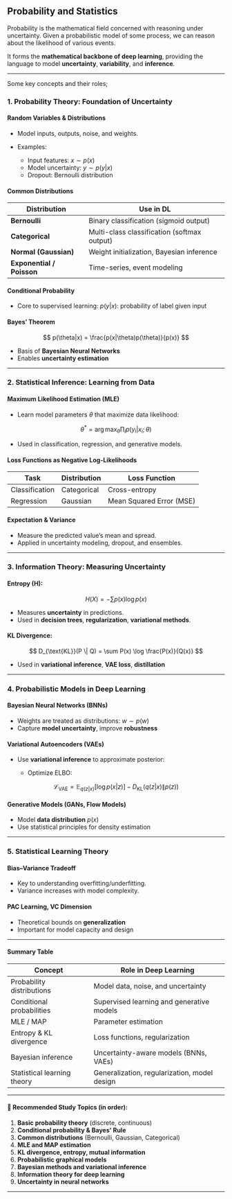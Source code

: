 ## Probability and Statistics
Probability is the mathematical field concerned with reasoning under uncertainty. Given a
probabilistic model of some process, we can reason about the likelihood of various events.

It forms the **mathematical backbone of deep learning**, providing the language to model **uncertainty**, **variability**, and **inference**.

---
Some key concepts and their roles;

### **1. Probability Theory: Foundation of Uncertainty**

#### **Random Variables & Distributions**

* Model inputs, outputs, noise, and weights.
* Examples:

  * Input features: $`x \sim p(x)`$
  * Model uncertainty: $`y \sim p(y|x)`$
  * Dropout: Bernoulli distribution

####  **Common Distributions**

| Distribution              | Use in DL                                   |
| ------------------------- | ------------------------------------------- |
| **Bernoulli**             | Binary classification (sigmoid output)      |
| **Categorical**           | Multi-class classification (softmax output) |
| **Normal (Gaussian)**     | Weight initialization, Bayesian inference   |
| **Exponential / Poisson** | Time-series, event modeling                 |

####  **Conditional Probability**

* Core to supervised learning:
  $`p(y|x)`$: probability of label given input

####  **Bayes’ Theorem**

$$
p(\theta|x) = \frac{p(x|\theta)p(\theta)}{p(x)}
$$

* Basis of **Bayesian Neural Networks**
* Enables **uncertainty estimation**

---

### **2. Statistical Inference: Learning from Data**

####  **Maximum Likelihood Estimation (MLE)**

* Learn model parameters $`\theta`$ that maximize data likelihood:

$$
\theta^* = \arg\max_\theta \prod_i p(y_i|x_i; \theta)
$$

* Used in classification, regression, and generative models.

####  **Loss Functions as Negative Log-Likelihoods**

| Task           | Distribution | Loss Function            |
| -------------- | ------------ | ------------------------ |
| Classification | Categorical  | Cross-entropy            |
| Regression     | Gaussian     | Mean Squared Error (MSE) |

####  **Expectation & Variance**

* Measure the predicted value’s mean and spread.
* Applied in uncertainty modeling, dropout, and ensembles.

---

### **3. Information Theory: Measuring Uncertainty**

####  **Entropy (H):**

$$
H(X) = -\sum p(x) \log p(x)
$$

* Measures **uncertainty** in predictions.
* Used in **decision trees**, **regularization**, **variational methods**.

####  **KL Divergence:**

$$
D_{\text{KL}}(P \| Q) = \sum P(x) \log \frac{P(x)}{Q(x)}
$$

* Used in **variational inference**, **VAE loss**, **distillation**

---

### **4. Probabilistic Models in Deep Learning**

####  **Bayesian Neural Networks (BNNs)**

* Weights are treated as distributions: $`w \sim p(w)`$
* Capture **model uncertainty**, improve **robustness**

####  **Variational Autoencoders (VAEs)**

* Use **variational inference** to approximate posterior:

  * Optimize ELBO:

$$
\mathcal{L}_{\text{VAE}} = \mathbb{E}_{q(z|x)}[\log p(x|z)] - D_{\text{KL}}(q(z|x) \| p(z))
$$

####  **Generative Models (GANs, Flow Models)**

* Model **data distribution** $`p(x)`$
* Use statistical principles for density estimation

---

### **5. Statistical Learning Theory**

####  **Bias–Variance Tradeoff**

* Key to understanding overfitting/underfitting.
* Variance increases with model complexity.

####  **PAC Learning, VC Dimension**

* Theoretical bounds on **generalization**
* Important for model capacity and design

---

####  Summary Table

| Concept                     | Role in Deep Learning                        |
| --------------------------- | -------------------------------------------- |
| Probability distributions   | Model data, noise, and uncertainty           |
| Conditional probabilities   | Supervised learning and generative models    |
| MLE / MAP                   | Parameter estimation                         |
| Entropy & KL divergence     | Loss functions, regularization               |
| Bayesian inference          | Uncertainty-aware models (BNNs, VAEs)        |
| Statistical learning theory | Generalization, regularization, model design |

---

#### 📘 Recommended Study Topics (in order):

1. **Basic probability theory** (discrete, continuous)
2. **Conditional probability & Bayes' Rule**
3. **Common distributions** (Bernoulli, Gaussian, Categorical)
4. **MLE and MAP estimation**
5. **KL divergence, entropy, mutual information**
6. **Probabilistic graphical models**
7. **Bayesian methods and variational inference**
8. **Information theory for deep learning**
9. **Uncertainty in neural networks**

---
